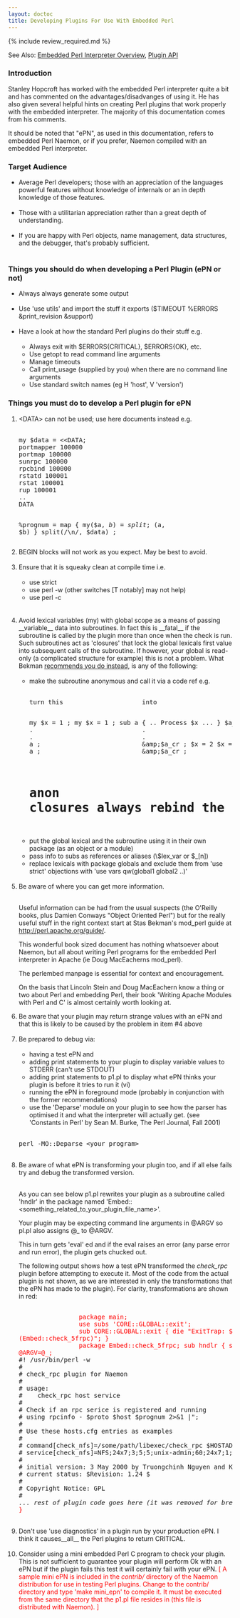 ```yaml
---
layout: doctoc
title: Developing Plugins For Use With Embedded Perl
---
```


{% include review_required.md %}


<span class="glyphicon glyphicon-arrow-right"></span> See Also: <a href="embeddedperl.html">Embedded Perl Interpreter Overview</a>, <a href="pluginapi.html">Plugin API</a>

### Introduction

Stanley Hopcroft has worked with the embedded Perl interpreter quite a bit and has commented on the advantages/disadvanges of using it.  He has also given several helpful hints on creating Perl plugins that work properly with the embedded interpreter.  The majority of this documentation comes from his comments.

It should be noted that "ePN", as used in this documentation, refers to embedded Perl Naemon, or if you prefer, Naemon compiled with an embedded Perl interpreter.

### Target Audience

<ul>
<li>Average Perl developers; those with an appreciation of the languages powerful features without knowledge of internals or an in depth knowledge of those features.<br><br>
<li>Those with a utilitarian appreciation rather than a great depth of understanding.<br><br>
<li>If you are happy with Perl objects, name management, data structures, and the debugger, that's probably sufficient.<br><br>
</ul>

### Things you should do when developing a Perl Plugin (ePN or not)

<ul>
<li>Always always generate some output<br><br>
<li>Use 'use utils' and import the stuff it exports ($TIMEOUT %ERRORS &amp;print_revision &amp;support)<br><br>
<li>Have a look at how the standard Perl plugins do their stuff e.g.<br><br>
<ul>
<li>Always exit with $ERRORS{CRITICAL}, $ERRORS{OK}, etc.
<li>Use getopt to read command line arguments
<li>Manage timeouts
<li>Call print_usage (supplied by you) when there are no command line arguments
<li>Use standard switch names (eg H 'host', V 'version')
</ul>
</ul>

### Things you must do to develop a Perl plugin for ePN

<ol>
<li>&lt;DATA&gt; can not be used; use here documents instead e.g.<br><br>
<pre>
my $data = &lt;&lt;DATA;
portmapper 100000
portmap 100000
sunrpc 100000
rpcbind 100000
rstatd 100001
rstat 100001
rup 100001
..
DATA

%prognum = map { my($a, $b) = split; ($a, $b) } split(/\n/, $data) ;
</pre>
<li>BEGIN blocks will not work as you expect. May be best to avoid.<br><br>
<li>Ensure that it is squeaky clean at compile time i.e.<br><br>
<ul>
<li>use strict
<li>use perl -w (other switches [T notably] may not help)
<li>use perl -c
</ul>
<br><br>
<li>Avoid lexical variables (my) with global scope as a means of passing __variable__ data into subroutines. In fact this is __fatal__ if the subroutine is called by the plugin more than once when the check is run.  Such subroutines act as 'closures' that lock the global lexicals first value into subsequent calls of the subroutine. If however, your global
is read-only (a complicated structure for example) this is not a problem. What Bekman <a href="http://perl.apache.org/docs/1.0/guide/">recommends you do instead</a>, is any of the following:<br><br>

<ul>
<li>make the subroutine anonymous and call it via a code ref e.g.<br><br>
<pre>
turn this                     into

my $x = 1 ;                   my $x = 1 ;
sub a { .. Process $x ... }   $a_cr = sub { ... Process $x ... } ;
.                             .
.                             .
a ;                           &amp;$a_cr ;
$x = 2                        $x = 2 ;
a ;                           &amp;$a_cr ;

# anon closures __always__ rebind the current lexical value
</pre>
<li>put the global lexical and the subroutine using it in their own package (as an object or a module)
<li>pass info to subs as references or aliases (\$lex_var or $_[n])
<li>replace lexicals with package globals and exclude them from 'use strict' objections with 'use vars qw(global1 global2 ..)'
</ul>
<br>
<li>Be aware of where you can get more information.<br><br>
<p>
Useful information can be had from the usual suspects (the O'Reilly books, plus Damien Conways "Object Oriented Perl") but for the really useful stuff in the right context start at Stas Bekman's mod_perl guide at <a href="http://perl.apache.org/guide/">http://perl.apache.org/guide/</a>.
</p>
<p>
This wonderful book sized document has nothing whatsoever about Naemon, but all about writing Perl programs for the embedded Perl interpreter in Apache (ie Doug MacEacherns mod_perl).
</p>
<p>
The perlembed manpage is essential for context and encouragement.
</p>
<p>
On the basis that Lincoln Stein and Doug MacEachern know a thing or two about Perl and embedding Perl, their book 'Writing Apache Modules with Perl and C' is almost certainly worth looking at.
</p>
<li>Be aware that your plugin may return strange values with an ePN and that this is likely to be caused by the problem in item #4 above<br><br>
<li>Be prepared to debug via:<br><br>
<ul>
<li>having a test ePN and
<li>adding print statements to your plugin to display variable values to STDERR (can't use STDOUT)
<li>adding print statements to p1.pl to display what ePN thinks your plugin is before it tries to run it (vi)
<li>running the ePN in foreground mode (probably in conjunction with the former recommendations)
<li>use the 'Deparse' module on your plugin to see how the parser has optimised it and what the interpreter will actually get. (see 'Constants in Perl' by Sean M. Burke, The Perl Journal, Fall 2001)
</ul>
<br>
<pre>
perl -MO::Deparse &lt;your_program&gt;
</pre>
<br>
<li>Be aware of what ePN is transforming your plugin too, and if all else fails try and debug the transformed version.<br><br>
<p>
As you can see below p1.pl rewrites your plugin as a subroutine called 'hndlr' in the package named 'Embed::&lt;something_related_to_your_plugin_file_name&gt;'.
</p>
<p>
Your plugin may be expecting command line arguments in @ARGV so pl.pl also assigns @_ to @ARGV.
</p>
<p>
This in turn gets 'eval' ed and if the eval raises an error (any parse error and run error), the plugin gets chucked out.
</p>
<p>
The following output shows how a test ePN transformed the <i>check_rpc</i> plugin before attempting to execute it. Most of the code from the actual plugin is not shown, as we are interested in only the transformations that the ePN has made to the plugin).  For clarity, transformations are shown in red:
</p>
<pre>
<font color="red">
                package main;
                use subs 'CORE::GLOBAL::exit';
                sub CORE::GLOBAL::exit { die "ExitTrap: $_[0]
(Embed::check_5frpc)"; }
                package Embed::check_5frpc; sub hndlr { shift(@_);
@ARGV=@_;</font>
#! /usr/bin/perl -w
#
# check_rpc plugin for Naemon
#
# usage:
#    check_rpc host service
#
# Check if an rpc serice is registered and running
# using rpcinfo - $proto $host $prognum 2>&amp;1 |";
#
# Use these hosts.cfg entries as examples
#
# command[check_nfs]=/some/path/libexec/check_rpc $HOSTADDRESS$ nfs
# service[check_nfs]=NFS;24x7;3;5;5;unix-admin;60;24x7;1;1;1;;check_rpc
#
# initial version: 3 May 2000 by Truongchinh Nguyen and Karl DeBisschop
# current status: $Revision: 1.24 $
#
# Copyright Notice: GPL
#
<i>... rest of plugin code goes here (it was removed for brevity) ...</i>
<font color="red">}</font>
</pre>
<br>
<li>Don't use 'use diagnostics' in a plugin run by your production ePN.  I think it causes__all__ the Perl plugins to return CRITICAL.<br><br>
<li>Consider using a mini embedded Perl C program to check your plugin.  This is not sufficient to guarantee your plugin will perform Ok with an ePN but if the plugin fails this test it will certainly fail with your ePN.  <font color="red">[ A sample mini ePN is included in the <i>contrib/</i> directory of the Naemon distribution for use in testing Perl plugins.  Change to the contrib/ directory and type 'make mini_epn' to compile it.  It must be executed from the same directory that the p1.pl file resides in (this file is distributed with Naemon). ]</font> <br><br>
</ol>

